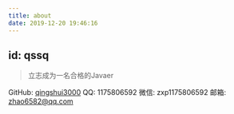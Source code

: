 ```yaml
---
title: about
date: 2019-12-20 19:46:16
---
```


id: qssq
---

> 立志成为一名合格的Javaer

GitHub: [qingshui3000](https://github.com/qingshui3000)
QQ: 1175806592
微信:  zxp1175806592
邮箱: zhao6582@qq.com

<!-- more -->